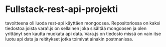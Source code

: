 # Fullstack-rest-api-projekti

tavoitteena oli luoda rest-api käyttäen mongoosea. Repositoriossa on kaksi tiedostoa joista vara1.js on sellainen joka sisältää mongoosen ja olen yrittänyt sen kautta muokata api data.
Vara.js on tiedosto missä on vain itse luotu api data ja reititykset jotka toimivat ainakin postmanissa.
